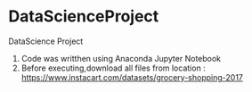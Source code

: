 # DataScienceProject
DataScience Project 

1. Code was writthen using Anaconda Jupyter Notebook
2. Before executing,download all files from location : https://www.instacart.com/datasets/grocery-shopping-2017
